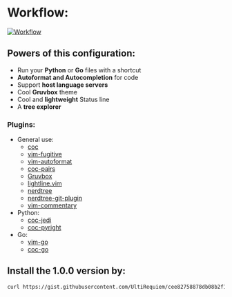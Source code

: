 # Workflow:
[![Workflow](https://user-images.githubusercontent.com/71897736/111216077-f1ecf800-85a1-11eb-969b-110615127dfd.png)](https://youtu.be/xoXVWEq94F8)
## Powers of this configuration:
- Run your **Python** or **Go** files with a shortcut
- **Autoformat and Autocompletion** for code
- Support **host language servers**
- Cool **Gruvbox**  theme
- Cool and **lightweight** Status line
- A **tree explorer**
### Plugins:
- General use:
    - [coc](https://github.com/neoclide/coc.nvim/tree/ab4f3f5797754334def047466a998b92f3076db9)
    - [vim-fugitive](https://github.com/tpope/vim-fugitive/tree/753318ef83b685f32c6bda5ae5b65b7b239a29a7)
    - [vim-autoformat](https://github.com/Chiel92/vim-autoformat/tree/2a6f931987c1cc5e5bc0c4c44f21ac9bd4c72f3b)
    - [coc-pairs](https://github.com/neoclide/coc-pairs)
    - [Gruvbox](https://github.com/morhetz/gruvbox/tree/bf2885a95efdad7bd5e4794dd0213917770d79b7)
    - [lightline.vim](https://github.com/itchyny/lightline.vim/tree/8e013f32f524157bf14ccaa87d97be3d3a7201e2)
    - [nerdtree](https://github.com/preservim/nerdtree/tree/f63fb6984f9cd07cf723c3e2e20f6ccc0aad48c2)
    - [nerdtree-git-plugin](https://github.com/Xuyuanp/nerdtree-git-plugin/tree/5fa0e3e1487b17f8a23fc2674ebde5f55ce6a816)
    - [vim-commentary](https://github.com/tpope/vim-commentary/tree/f8238d70f873969fb41bf6a6b07ca63a4c0b82b1)
- Python:
    - [coc-jedi](https://github.com/pappasam/coc-jedi/tree/97b01763aa21051786aba04f41ffe97a4ff0fae9)
    - [coc-pyright](https://github.com/fannheyward/coc-pyright)
- Go:
    - [vim-go](https://github.com/fatih/vim-go/tree/95c79dcdcbc7e8e9165fa7f4a6bf17c08a6bab05)
   - [coc-go](https://github.com/josa42/coc-go)

## Install the 1.0.0 version by:
```bash
curl https://gist.githubusercontent.com/UltiRequiem/cee82758878db08b2f14355ca7f6611b/raw/befe7b6bdf914f8c0fe3f88dcbbcf3afe45557db/install_vim_v1.sh | bash
```
